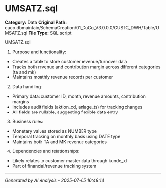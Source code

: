 # UMSATZ.sql

**Category:** Data
**Original Path:** cuco.dbmaintain/SchemaCreation/01_CuCo_V3.0.0.0/CUSTC_DWH/Table/UMSATZ.sql
**File Type:** SQL script

UMSATZ.sql
1. Purpose and functionality:
- Creates a table to store customer revenue/turnover data
- Tracks both revenue and contribution margin across different categories (ta and mk)
- Maintains monthly revenue records per customer

2. Data handling:
- Primary data: customer ID, month, revenue amounts, contribution margins
- Includes audit fields (aktion_cd, anlage_ts) for tracking changes
- All fields are nullable, suggesting flexible data entry

3. Business rules:
- Monetary values stored as NUMBER type
- Temporal tracking on monthly basis using DATE type
- Maintains both TA and MK revenue categories

4. Dependencies and relationships:
- Likely relates to customer master data through kunde_id
- Part of financial/revenue tracking system

---
*Generated by AI Analysis - 2025-07-05 16:48:14*
